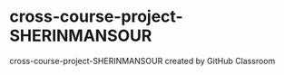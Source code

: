 # cross-course-project-SHERINMANSOUR
cross-course-project-SHERINMANSOUR created by GitHub Classroom
